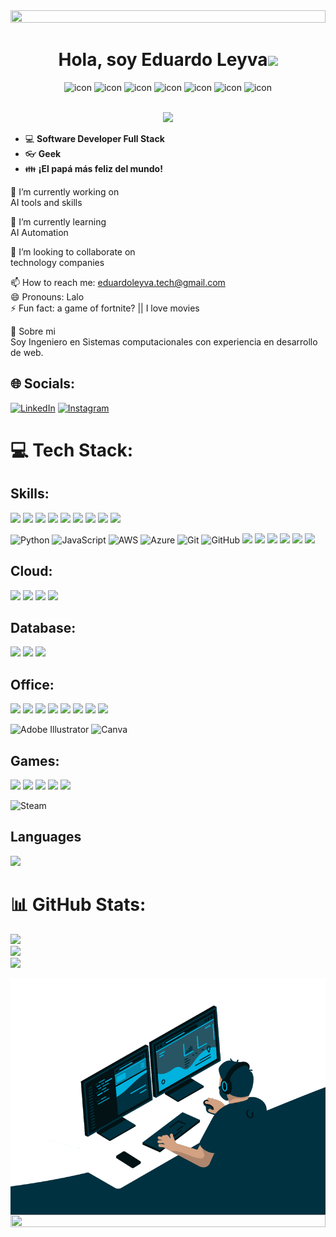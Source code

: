 

<!--
**EddyLeyrod/EddyLeyrod** is a ✨ _special_ ✨ repository because its `README.md` (this file) appears on your GitHub profile.

Here are some ideas to get you started:
 -->
<img src="https://i.imgur.com/dBaSKWF.gif" height="20" width="100%">

<h1 align="center"><b>Hola, soy Eduardo Leyva</b><img src="https://media.giphy.com/media/hvRJCLFzcasrR4ia7z/giphy.gif" width="35"></h1>

<!-- <p align="center"> 
 <img src="https://komarev.com/ghpvc/?username=EddyLeyrod&label=Profile%20views&color=0e75b6&style=flat" alt="Supravat-mondal" />  -->
 <div align="center">
 <img src="https://techstack-generator.vercel.app/restapi-icon.svg" alt="icon" width="50" height="50" />
 <img src= "https://techstack-generator.vercel.app/csharp-icon.svg" alt=icon width="60" heigth="70">
 <img src="https://techstack-generator.vercel.app/python-icon.svg" alt="icon" width="50" height="50" /> 
 <img src="https://techstack-generator.vercel.app/mysql-icon.svg" alt="icon" width="50" height="50" />
  <img src="https://techstack-generator.vercel.app/aws-icon.svg" alt="icon" width="50" height="50" />
  <img src="https://techstack-generator.vercel.app/github-icon.svg" alt="icon" width="50" height="50" />
  <img src="https://techstack-generator.vercel.app/prettier-icon.svg" alt="icon" width="50" height="50" />
  
</div>
<br>

 <p align="center">
  <a href="https://skillicons.dev">
    <img src="https://skillicons.dev/icons?i=vscode,ruby,sublime,git,postgres,rails,postman" />
  </a>
</p>

- :computer: **Software Developer Full Stack**    
- :eyeglasses: **Geek**             
- :family: **¡El papá más feliz del mundo!**

🔭 I’m currently working on   
AI tools and skills

🌱 I’m currently learning     
AI Automation   

👯 I’m looking to collaborate on  
technology companies
<!-- - 🤔 I’m looking for help with ... -->

📫 How to reach me: eduardoleyva.tech@gmail.com     
😄 Pronouns: Lalo   
⚡ Fun fact:  a game of fortnite? || I love movies

💬 Sobre mi   
Soy Ingeniero en Sistemas computacionales con  experiencia en desarrollo de web.



## 🌐 Socials:
[![LinkedIn](https://img.shields.io/badge/LinkedIn-%230077B5.svg?logo=linkedin&logoColor=white)](https://www.linkedin.com/in/eduardo-leyva-7a9614368/) 
[![Instagram](https://img.shields.io/badge/Instagram-%23E4405F.svg?logo=Instagram&logoColor=white)](https://instagram.com/goldenlucked)

# 💻 Tech Stack:

## Skills:
<div>

<img src="https://img.shields.io/badge/Ruby-CC342D?style=for-the-badge&logo=ruby&logoColor=white">
 <img src="https://img.shields.io/badge/C%23-239120?style=for-the-badge&logo=c-sharp&logoColor=white">
 <img src="https://img.shields.io/badge/CSS3-1572B6?style=for-the-badge&logo=css3&logoColor=white">
 <img src="https://img.shields.io/badge/.NET-5C2D91?style=for-the-badge&logo=.net&logoColor=white">
 <img src="https://img.shields.io/badge/HTML5-E34F26?style=for-the-badge&logo=html5&logoColor=white">
 <img src="https://img.shields.io/badge/Shell_Script-121011?style=for-the-badge&logo=gnu-bash&logoColor=white">
 <img src="https://img.shields.io/badge/Bootstrap-563D7C?style=for-the-badge&logo=bootstrap&logoColor=white">
 <img src="https://img.shields.io/badge/jQuery-0769AD?style=for-the-badge&logo=jquery&logoColor=white">
 <img src="https://img.shields.io/badge/Ruby_on_Rails-CC0000?style=for-the-badge&logo=ruby-on-rails&logoColor=white">

![Python](https://img.shields.io/badge/python-3670A0?style=for-the-badge&logo=python&logoColor=ffdd54)  ![JavaScript](https://img.shields.io/badge/javascript-%23323330.svg?style=for-the-badge&logo=javascript&logoColor=%23F7DF1E) ![AWS](https://img.shields.io/badge/AWS-%23FF9900.svg?style=for-the-badge&logo=amazon-aws&logoColor=white) ![Azure](https://img.shields.io/badge/azure-%230072C6.svg?style=for-the-badge&logo=microsoftazure&logoColor=white)   ![Git](https://img.shields.io/badge/git-%23F05033.svg?style=for-the-badge&logo=git&logoColor=white) ![GitHub](https://img.shields.io/badge/github-%23121011.svg?style=for-the-badge&logo=github&logoColor=white)
 <img src="https://img.shields.io/badge/Microsoft_Visio-3955A3?style=for-the-badgee&logo=microsoft-visio&logoColor=white">
 <img src="    https://img.shields.io/badge/json%20web%20tokens-323330?style=for-the-badge&logo=json-web-tokens&logoColor=pink">
  <img src="https://img.shields.io/badge/Windows-0078D6?style=for-the-badge&logo=windows&logoColor=white">
  <img src="    https://img.shields.io/badge/Elastic_Search-005571?style=for-the-badge&logo=elasticsearch&logoColor=white">
  <img src="    https://img.shields.io/badge/sublime_text-%23575757.svg?&style=for-the-badge&logo=sublime-text&logoColor=important">
  <img src="    https://img.shields.io/badge/Visual_Studio-5C2D91?style=for-the-badge&logo=visual%20studio&logoColor=white">

## Cloud:
 <img src="https://img.shields.io/badge/Heroku-430098?style=for-the-badge&logo=heroku&logoColor=white">
 <img src="https://img.shields.io/badge/Amazon_AWS-232F3E?style=for-the-badge&logo=amazon-aws&logoColor=white">
 <img src="https://img.shields.io/badge/Google_Cloud-4285F4?style=for-the-badge&logo=google-cloud&logoColor=white">
 <img src="https://img.shields.io/badge/Microsoft_Azure-0089D6?style=for-the-badge&logo=microsoft-azure&logoColor=white">

## Database:
 <img src="https://img.shields.io/badge/PostgreSQL-316192?style=for-the-badge&logo=postgresql&logoColor=white">
 <img src="https://img.shields.io/badge/Microsoft_SQL_Server-CC2927?style=for-the-badge&logo=microsoft-sql-server&logoColor=white">
  <img src="https://img.shields.io/badge/MySQL-005C84?style=for-the-badge&logo=mysql&logoColor=white">

## Office:

<img src="https://img.shields.io/badge/Firefox_Browser-FF7139?style=for-the-badge&logo=Firefox-Browser&logoColor=white">
  <img src="https://img.shields.io/badge/Google_chrome-4285F4?style=for-the-badge&logo=Google-chrome&logoColor=white">
  <img src="    https://img.shields.io/badge/Google%20Sheets-34A853?style=for-the-badge&logo=google-sheets&logoColor=white">

 <img src="    https://img.shields.io/badge/Microsoft-666666?style=for-the-badge&logo=Microsoft&logoColor=white">
 <img src="https://img.shields.io/badge/Microsoft_Office-D83B01?style=for-the-badge&logo=microsoft-office&logoColor=white">
 <img src="https://img.shields.io/badge/Microsoft_Word-2B579A?style=for-the-badge&logo=microsoft-word&logoColor=white">
 <img src="https://img.shields.io/badge/Microsoft_Excel-217346?style=for-the-badge&logo=microsoft-excel&logoColor=white">
 <img src="https://img.shields.io/badge/Microsoft_PowerPoint-B7472A?style=for-the-badge&logo=microsoft-powerpoint&logoColor=white">
 
  ![Adobe Illustrator](https://img.shields.io/badge/adobe%20illustrator-%23FF9A00.svg?style=for-the-badge&logo=adobe%20illustrator&logoColor=white) ![Canva](https://img.shields.io/badge/Canva-%2300C4CC.svg?style=for-the-badge&logo=Canva&logoColor=white) 

## Games:
 <div>
 <img src="https://img.shields.io/badge/Epic%20Games-313131?style=for-the-badge&logo=Epic%20Games&logoColor=white">
 <img src="https://img.shields.io/badge/Nintendo_Switch-E60012?style=for-the-badge&logo=nintendo-switch&logoColor=white">
 <img src="https://img.shields.io/badge/PlayStation-003791?style=for-the-badge&logo=playstation&logoColor=white">
 <img src="https://img.shields.io/badge/Riot_Games-D32936?style=for-the-badge&logo=riot-games&logoColor=white">
 <img src="https://img.shields.io/badge/Xbox-107C10?style=for-the-badge&logo=xbox&logoColor=white">

  ![Steam](https://img.shields.io/badge/steam-%23000000.svg?style=for-the-badge&logo=steam&logoColor=white)
 </div>

## Languages
 <div>
  <img src="https://img.shields.io/badge/Duolingo-58CC02?style=for-the-badge&logo=Duolingo&logoColor=blue">
  

 </div>


# 📊 GitHub Stats:
![](https://github-readme-stats.vercel.app/api?username=EddyLeyrod&theme=dark&hide_border=false&include_all_commits=false&count_private=false)<br/>
![](https://nirzak-streak-stats.vercel.app/?user=EddyLeyrod&theme=dark&hide_border=false)<br/>
![](https://github-readme-stats.vercel.app/api/top-langs/?username=EddyLeyrod&theme=dark&hide_border=false&include_all_commits=false&count_private=false&layout=compact)



<img align="center" alt="Coding" width="600" src="https://github.com/supravatm/supravatm/blob/main/src/code.gif?raw=true">


<img src="https://i.imgur.com/dBaSKWF.gif" height="20" width="100%">


 <!--
 ## IA:
  <img src="    https://img.shields.io/badge/dialogflow-FF9800?style=for-the-badge&logo=dialogflow&logoColor=white">
 <img src="    https://img.shields.io/badge/TensorFlow-FF6F00?style=for-the-badge&logo=tensorflow&logoColor=white">
 <img src=""> -->